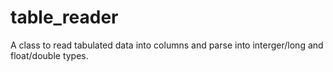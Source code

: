 # table_reader
A class to read tabulated data into columns and parse into interger/long and float/double types.
